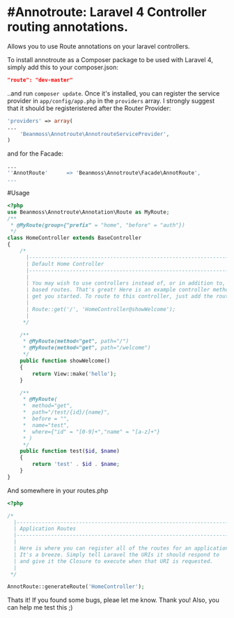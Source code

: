 #Annotroute: Laravel 4 Controller routing annotations.
==========

Allows you to use Route annotations on your laravel controllers.


To install annotroute as a Composer package to be used with Laravel 4, simply add this to your composer.json:

```json
"route": "dev-master"
```

..and run `composer update`.  Once it's installed, you can register the service provider in `app/config/app.php` in the `providers` array.
I strongly suggest that it should be registeristered after the Router Provider:

```php
'providers' => array(
...
    'Beanmoss\Annotroute\AnnotrouteServiceProvider',
)
```

and for the Facade:

```php
...
''AnnotRoute'      => 'Beanmoss\Annotroute\Facade\AnnotRoute',
...
```

#Usage
```php
<?php
use Beanmoss\Annotroute\Annotation\Route as MyRoute;
/**
 * @MyRoute(group={"prefix" = "home", "before" = "auth"})
 */
class HomeController extends BaseController
{
    /*
      |--------------------------------------------------------------------------
      | Default Home Controller
      |--------------------------------------------------------------------------
      |
      | You may wish to use controllers instead of, or in addition to, Closure
      | based routes. That's great! Here is an example controller method to
      | get you started. To route to this controller, just add the route:
      |
      |	Route::get('/', 'HomeController@showWelcome');
      |
     */

    /**
     * @MyRoute(method="get", path="/")
     * @MyRoute(method="get", path="/welcome")
     */
    public function showWelcome()
    {
        return View::make('hello');
    }

    /**
     * @MyRoute(
     *  method="get", 
     *  path="/test/{id}/{name}", 
     *  before = "", 
     *  name="test", 
     *  where={"id" = "[0-9]+","name" = "[a-z]+"}
     * )
     */
    public function test($id, $name)
    {
        return 'test' . $id . $name;
    }
}


```

And somewhere in your routes.php
```php
<?php

/*
  |--------------------------------------------------------------------------
  | Application Routes
  |--------------------------------------------------------------------------
  |
  | Here is where you can register all of the routes for an application.
  | It's a breeze. Simply tell Laravel the URIs it should respond to
  | and give it the Closure to execute when that URI is requested.
  |
 */

AnnotRoute::generateRoute('HomeController');
```

Thats it! If you found some bugs, pleae let me know. Thank you!
Also, you can help me test this ;)

